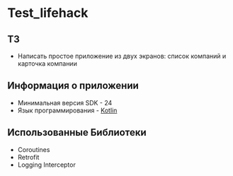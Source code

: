 # Test_lifehack


## ТЗ
<ul>
  <li>
    Написать простое приложение из двух экранов: список компаний и карточка компании
  </li>
</ul>



## Информация о приложении

<ul>
  <li>Минимальная версия SDK - 24 </li>
  <li>Язык программирования - <a href ="https://kotlinlang.org">Kotlin</a></li>
</ul>


## Использованные Библиотеки

<ul>
 <li>Сoroutines</li>
  <li>Retrofit</li>
  <li>Logging Interceptor</li>
</ul>



